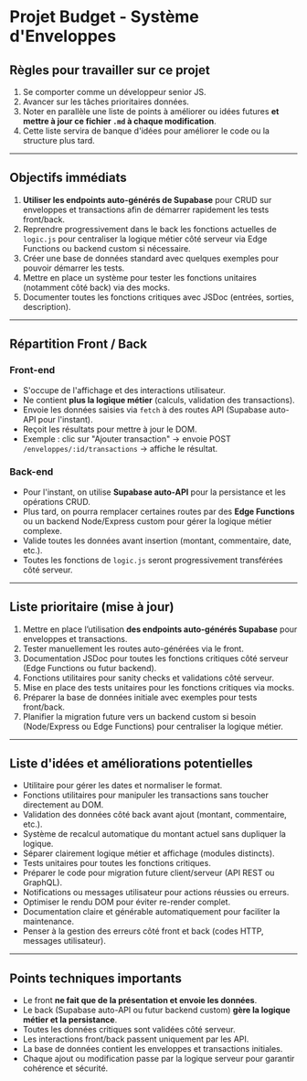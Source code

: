# Projet Budget - Système d'Enveloppes

## Règles pour travailler sur ce projet

1. Se comporter comme un développeur senior JS.  
2. Avancer sur les tâches prioritaires données.  
3. Noter en parallèle une liste de points à améliorer ou idées futures **et mettre à jour ce fichier `.md` à chaque modification**.  
4. Cette liste servira de banque d'idées pour améliorer le code ou la structure plus tard.

---

## Objectifs immédiats

1. **Utiliser les endpoints auto-générés de Supabase** pour CRUD sur enveloppes et transactions afin de démarrer rapidement les tests front/back.  
2. Reprendre progressivement dans le back les fonctions actuelles de `logic.js` pour centraliser la logique métier côté serveur via Edge Functions ou backend custom si nécessaire.  
3. Créer une base de données standard avec quelques exemples pour pouvoir démarrer les tests.  
4. Mettre en place un système pour tester les fonctions unitaires (notamment côté back) via des mocks.  
5. Documenter toutes les fonctions critiques avec JSDoc (entrées, sorties, description).  

---

## Répartition Front / Back

### Front-end

- S'occupe de l'affichage et des interactions utilisateur.  
- Ne contient **plus la logique métier** (calculs, validation des transactions).  
- Envoie les données saisies via `fetch` à des routes API (Supabase auto-API pour l'instant).  
- Reçoit les résultats pour mettre à jour le DOM.  
- Exemple : clic sur "Ajouter transaction" → envoie POST `/enveloppes/:id/transactions` → affiche le résultat.

### Back-end

- Pour l'instant, on utilise **Supabase auto-API** pour la persistance et les opérations CRUD.  
- Plus tard, on pourra remplacer certaines routes par des **Edge Functions** ou un backend Node/Express custom pour gérer la logique métier complexe.  
- Valide toutes les données avant insertion (montant, commentaire, date, etc.).  
- Toutes les fonctions de `logic.js` seront progressivement transférées côté serveur.

---

## Liste prioritaire (mise à jour)

1. Mettre en place l’utilisation **des endpoints auto-générés Supabase** pour enveloppes et transactions.  
2. Tester manuellement les routes auto-générées via le front.  
3. Documentation JSDoc pour toutes les fonctions critiques côté serveur (Edge Functions ou futur backend).  
4. Fonctions utilitaires pour sanity checks et validations côté serveur.  
5. Mise en place des tests unitaires pour les fonctions critiques via mocks.  
6. Préparer la base de données initiale avec exemples pour tests front/back.  
7. Planifier la migration future vers un backend custom si besoin (Node/Express ou Edge Functions) pour centraliser la logique métier.  

---

## Liste d'idées et améliorations potentielles

- Utilitaire pour gérer les dates et normaliser le format.  
- Fonctions utilitaires pour manipuler les transactions sans toucher directement au DOM.  
- Validation des données côté back avant ajout (montant, commentaire, etc.).  
- Système de recalcul automatique du montant actuel sans dupliquer la logique.  
- Séparer clairement logique métier et affichage (modules distincts).  
- Tests unitaires pour toutes les fonctions critiques.  
- Préparer le code pour migration future client/serveur (API REST ou GraphQL).  
- Notifications ou messages utilisateur pour actions réussies ou erreurs.  
- Optimiser le rendu DOM pour éviter re-render complet.  
- Documentation claire et générable automatiquement pour faciliter la maintenance.  
- Penser à la gestion des erreurs côté front et back (codes HTTP, messages utilisateur).  

---

## Points techniques importants

- Le front **ne fait que de la présentation et envoie les données**.  
- Le back (Supabase auto-API ou futur backend custom) **gère la logique métier et la persistance**.  
- Toutes les données critiques sont validées côté serveur.  
- Les interactions front/back passent uniquement par les API.  
- La base de données contient les enveloppes et transactions initiales.  
- Chaque ajout ou modification passe par la logique serveur pour garantir cohérence et sécurité.  
